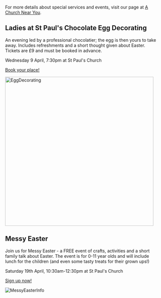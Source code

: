 For more details about special services and events, visit our page at [A Church Near You](https://www.achurchnearyou.com/church/13565/).

## Ladies at St Paul's Chocolate Egg Decorating
An evening led by a professional chocolatier; the egg is then yours to take away. Includes refreshments and a short thought given about Easter. Tickets are £9 and must be booked in advance.

Wednesday 9 April, 7:30pm at St Paul's Church

[Book your place!](https://forms.gle/rMkk4GboVVACziBKA)

<img width="480" alt="EggDecorating" src="https://github.com/user-attachments/assets/48ded194-df34-4871-8bcb-55317ca54bc0" />

## Messy Easter
Join us for Messy Easter - a FREE event of crafts, activities and a short family talk about Easter. The event is for 0-11 year olds and will include lunch for the children (and even some tasty treats for their grown ups!)

Saturday 19th April, 10:30am-12:30pm at St Paul's Church

[Sign up now!](https://forms.gle/a5JvWKfy9igXL9v3A)

![MessyEasterInfo](https://github.com/user-attachments/assets/cb2ad11f-c333-4afc-ae7a-6db4e60d371c)
